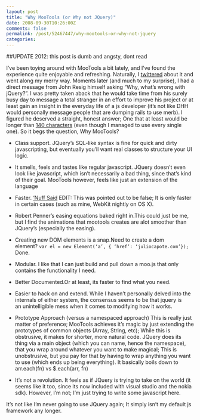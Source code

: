 ```yaml
---
layout: post
title: "Why MooTools (or Why not JQuery)"
date: 2008-09-30T10:26:00Z
comments: false
permalink: /post/52467447/why-mootools-or-why-not-jquery
categories:
---
```


##UPDATE 2012: this post is dumb and angsty, dont read

I’ve been toying around with MooTools a bit lately, and I’ve found the experience quite enjoyable and refreshing. Naturally, I [twittered](http://twitter.com/capotej/statuses/939831956) about it and went along my merry way. Moments later (and much to my surprise), I had a direct message from John Resig himself asking “Why, what’s wrong with jQuery?”. I was pretty taken aback that he would take time from his surely busy day to message a total stranger in an effort to improve his project or at least gain an insight in the everyday life of a js developer (it’s not like DHH would personally message people that are dumping rails to use merb). I figured he deserved a straight, honest answer; One that at least would be longer than [140 characters](http://twitter.com/capotej/statuses/940082809) (even though I managed to use every single one). So it begs the question, Why MooTools?

* Class support. JQuery’s SQL-like syntax is fine for quick and dirty javascripting, but eventually you’ll want real classes to structure your UI logic.

* It smells, feels and tastes like regular javascript. JQuery doesn’t even look like javascript, which isn’t necessarily a bad thing, since that’s kind of their goal. MooTools however, feels like just an extension of the language

* Faster. [‘Nuff Said](http://mootools.net/slickspeed/) EDIT: This was pointed out to be false; It is only faster in certain cases (such as mine, WebKit nightly on OS X).

* Robert Penner’s easing equations baked right in.This could just be me, but I find the animations that mootools creates are alot smoother than JQuery’s (especially the easing).

* Creating new DOM elements is a snap.Need to create a dom element? `var el = new Element(‘a’, { ‘href’: ‘juliocapote.com’});` Done.

* Modular. I like that I can just build and pull down a moo.js that only contains the functionality I need.

* Better Documented.Or at least, its faster to find what you need.

* Easier to hack on and extend. While I haven’t personally delved into the internals of either system, the consensus seems to be that jquery is an unintelligible mess when it comes to modifying how it works.

* Prototype Approach (versus a namespaced approach) This is really just matter of preference; MooTools achieves it’s magic by just extending the prototypes of common objects (Array, String, etc); While this is obstrusive, it makes for shorter, more natural code. JQuery does its thing via a main object (which you can name, hence the namespace), that you wrap around whatever you want to make magical; This is unobstrusive, but you pay for that by having to wrap anything you want to use (which ends up being everything). It basically boils down to arr.each(fn) vs $.each(arr, fn)

* It’s not a revolution. It feels as if JQuery is trying to take on the world (it seems like it too, since its now included with visual studio and the nokia sdk). However, I’m not; I’m just trying to write some javascript here.


It’s not like I’m never going to use JQuery again; It simply isn’t my default js framework any longer.

